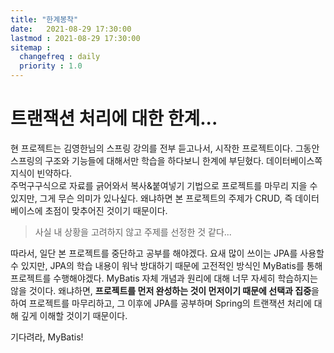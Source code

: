 ```yaml
---
title: "한계봉착"
date:   2021-08-29 17:30:00
lastmod : 2021-08-29 17:30:00
sitemap :
  changefreq : daily
  priority : 1.0
---
```


# 트랜잭션 처리에 대한 한계...
현 프로젝트는 김영한님의 스프링 강의를 전부 듣고나서, 시작한 프로젝트이다. 그동안 스프링의 구조와 기능들에 대해서만 학습을 하다보니 한계에 부딛혔다. 데이터베이스쪽 지식이 빈약하다.  
주먹구구식으로 자료를 긁어와서 복사&붙여넣기 기법으로 프로젝트를 마무리 지을 수 있지만, 그게 무슨 의미가 있나싶다. 왜냐하면 본 프로젝트의 주제가 CRUD, 즉 데이터베이스에 초점이 맞추어진 것이기 때문이다.
> 사실 내 상황을 고려하지 않고 주제를 선정한 것 같다...  

따라서, 일단 본 프로젝트를 중단하고 공부를 해야겠다. 요새 많이 쓰이는 JPA를 사용할 수 있지만, JPA의 학습 내용이 워낙 방대하기 때문에 고전적인 방식인 MyBatis를 통해 프로젝트를 수행해야겠다. MyBatis 자체 개념과 원리에 대해 너무 자세히 학습하지는 않을 것이다. 왜냐하면, **프로젝트를 먼저 완성하는 것이 먼저이기 때문에 선택과 집중**을 하여 프로젝트를 마무리하고, 그 이후에 JPA를 공부하며 Spring의 트랜잭션 처리에 대해 깊게 이해할 것이기 때문이다.

기다려라, MyBatis!